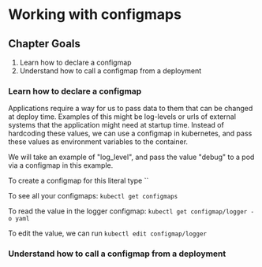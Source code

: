 # Working with configmaps

## Chapter Goals
1. Learn how to declare a configmap
2. Understand how to call a configmap from a deployment

### Learn how to declare a configmap
Applications require a way for us to pass data to them that can be changed at deploy time. Examples of this might be log-levels or urls of external systems that the application might need at startup time. Instead of hardcoding these values, we can use a configmap in kubernetes, and pass these values as environment variables to the container.

We will take an example of "log_level", and pass the value "debug" to a pod via a configmap in this example.

To create a configmap for this literal type ``

To see all your configmaps: `kubectl get configmaps`

To read the value in the logger configmap: `kubectl get configmap/logger -o yaml`

To edit the value, we can run `kubectl edit configmap/logger`

### Understand how to call a configmap from a deployment

